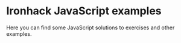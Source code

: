 # Ironhack JavaScript examples

Here you can find some JavaScript solutions to exercises and other examples.
